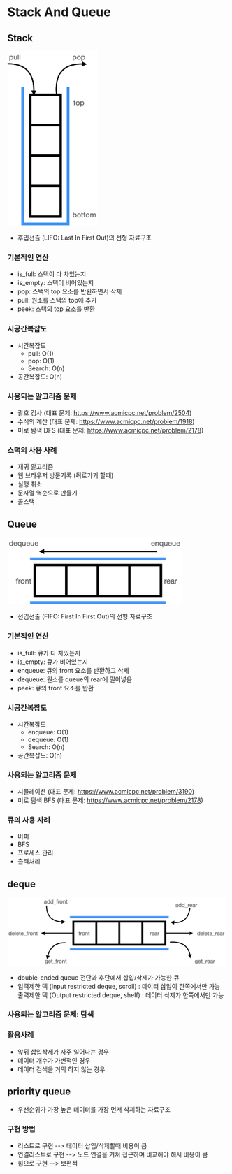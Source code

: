 # Stack And Queue

## Stack
<img src="../images/noonnoo_stack.png" style="height:400px"></br>  
* 후입선출 (LIFO: Last In First Out)의 선형 자료구조
### 기본적인 연산
  * is_full: 스택이 다 차있는지
  * is_empty: 스택이 비어있는지
  * pop: 스택의 top 요소를 반환하면서 삭제
  * pull: 원소를 스택의 top에 추가
  * peek: 스택의 top 요소를 반환
### 시공간복잡도
  * 시간복잡도
    * pull: O(1)
    * pop: O(1)
    * Search: O(n)
  * 공간복잡도: O(n)
### 사용되는 알고리즘 문제
  * 괄호 검사 (대표 문제: https://www.acmicpc.net/problem/2504)
  * 수식의 계산 (대표 문제: https://www.acmicpc.net/problem/1918)
  * 미로 탐색 DFS (대표 문제: https://www.acmicpc.net/problem/2178)
### 스택의 사용 사례
  * 재귀 알고리즘
  * 웹 브라우저 방문기록 (뒤로가기 할때)
  * 실행 취소
  * 문자열 역순으로 만들기
  * 콜스택

## Queue
<img src="../images/noonnoo_queue.png" style="width:400px"></br>  
* 선입선출 (FIFO: First In First Out)의 선형 자료구조
### 기본적인 연산
  * is_full: 큐가 다 차있는지
  * is_empty: 큐가 비어있는지
  * enqueue: 큐의 front 요소를 반환하고 삭제
  * dequeue: 원소를 queue의 rear에 밀어넣음
  * peek: 큐의 front 요소를 반환
### 시공간복잡도
  * 시간복잡도
    * enqueue: O(1)
    * dequeue: O(1)
    * Search: O(n)
  * 공간복잡도: O(n)
### 사용되는 알고리즘 문제
  * 시뮬레이션 (대표 문제: https://www.acmicpc.net/problem/3190)
  * 미로 탐색 BFS (대표 문제: https://www.acmicpc.net/problem/2178)
### 큐의 사용 사례
  * 버퍼
  * BFS
  * 프로세스 관리
  * 출력처리

## deque
<img src="../images/noonnoo_deque.png" style="width:500px"></br>  
* double-ended queue 전단과 후단에서 삽입/삭제가 가능한 큐
* 입력제한 덱 (Input restricted deque, scroll) : 데이터 삽입이 한쪽에서만 가능  
  출력제한 덱 (Output restricted deque, shelf) : 데이터 삭제가 한쪽에서만 가능
### 사용되는 알고리즘 문제: 탐색
### 활용사례
  * 앞뒤 삽입삭제가 자주 일어나는 경우
  * 데이터 개수가 가변적인 경우
  * 데이터 검색을 거의 하지 않는 경우

## priority queue
* 우선순위가 가장 높은 데이터를 가장 먼저 삭제하는 자료구조
### 구현 방법
  * 리스트로 구현 --> 데이터 삽입/삭제할때 비용이 큼
  * 연결리스트로 구현 --> 노드 연결을 거쳐 접근하며 비교해야 해서 비용이 큼
  * 힙으로 구현 --> 보편적